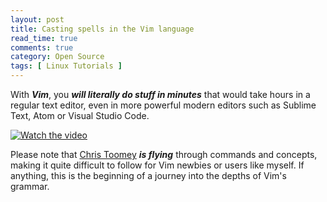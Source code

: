 ```yaml
---
layout: post
title: Casting spells in the Vim language
read_time: true  
comments: true
category: Open Source
tags: [ Linux Tutorials ]
---
```


With ***Vim***, you ***will literally do stuff in minutes*** that would take hours in a regular text editor, even in more powerful modern editors such as Sublime Text, Atom or Visual Studio Code.

[![Watch the video](https://img.youtube.com/vi/wlR5gYd6um0/maxresdefault.jpg)](https://youtu.be/wlR5gYd6um0)

Please note that [Chris Toomey](https://ctoomey.com/) ***is flying*** through commands and concepts, making it quite difficult to follow for Vim newbies or users like myself. If anything, this is the beginning of a journey into the depths of Vim's grammar. 
